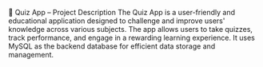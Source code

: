 🧠 Quiz App – Project Description
The Quiz App is a user-friendly and educational application designed to challenge and improve users' knowledge across various subjects. The app allows users to take quizzes, track performance, and engage in a rewarding learning experience. It uses MySQL as the backend database for efficient data storage and management.

